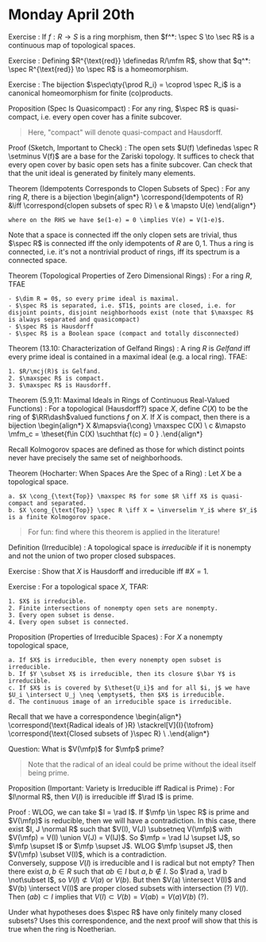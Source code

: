 # Monday April 20th

Exercise
: If $f: R\to S$ is a ring morphism, then $f^*: \spec S \to \sec R$ is a continuous map of topological spaces.

Exercise
: Defining $R^{\text{red}} \definedas R/\mfm R$, show that $q^*: \spec R^{\text{red}} \to \spec R$ is a homeomorphism.

Exercise
: The bijection $\spec\qty{\prod R_i} = \coprod \spec R_i$ is a canonical homeomorphism for finite (co)products.

Proposition (Spec Is Quasicompact)
: For any ring, $\spec R$ is quasi-compact, i.e. every open cover has a finite subcover.

> Here, "compact" will denote quasi-compact and Hausdorff.

Proof (Sketch, Important to Check)
:   The open sets $U(f) \definedas \spec R \setminus V(f)$ are a base for the Zariski topology.
    It suffices to check that every open cover by basic open sets has a finite subcover.
    Can check that that the unit ideal is generated by finitely many elements.

Theorem (Idempotents Corresponds to Clopen Subsets of Spec)
:   For any ring $R$, there is a bijection
    \begin{align*}
    \correspond{Idempotents of R} &\iff \correspond{clopen subsets of spec R} \\
    e & \mapsto U(e)
    \end{align*}

    where on the RHS we have $e(1-e) = 0 \implies V(e) = V(1-e)$.

Note that a space is connected iff the only clopen sets are trivial, thus $\spec R$ is connected iff the only idempotents of $R$ are $0, 1$.
Thus a ring is connected, i.e. it's not a nontrivial product of rings, iff its spectrum is a connected space.

Theorem (Topological Properties of Zero Dimensional Rings)
:   For a ring $R$, TFAE

    - $\dim R = 0$, so every prime ideal is maximal.
    - $\spec R$ is separated, i.e. $T1$, points are closed, i.e. for disjoint points, disjoint neighborhoods exist (note that $\maxspec R$ is always separated and quasicompact)
    - $\spec R$ is Hausdorff
    - $\spec R$ is a Boolean space (compact and totally disconnected)

Theorem (13.10: Characterization of Gelfand Rings)
:   A ring $R$ is *Gelfand* iff every prime ideal is contained in a maximal ideal (e.g. a local ring).
    TFAE: 

    1. $R/\mcj(R)$ is Gelfand.
    2. $\maxspec R$ is compact.
    3. $\maxspec R$ is Hausdorff.

  Theorem (5.9,11: Maximal Ideals in Rings of Continuous Real-Valued Functions)
:   For a topological (Hausdorff?) space $X$, define $C(X)$ to be the ring of $\RR\dash$valued functions $f$ on $X$. 
    If $X$ is compact, then there is a bijection
    \begin{align*}
    X &\mapsvia{\cong} \maxspec C(X) \\
    c &\mapsto \mfm_c = \theset{f\in C(X) \suchthat f(c) = 0 }
    .\end{align*}

Recall Kolmogorov spaces are defined as those for which distinct points never have precisely the same set of neighborhoods.

Theorem (Hocharter: When Spaces Are the Spec of a Ring)
:   Let $X$ be a topological space.

    a. $X \cong_{\text{Top}} \maxspec R$ for some $R \iff X$ is quasi-compact and separated.
    b. $X \cong_{\text{Top}} \spec R \iff X = \inverselim Y_i$ where $Y_i$ is a finite Kolmogorov space.

> For fun: find where this theorem is applied in the literature!

Definition (Irreducible)
: A topological space is *irreducible* if it is nonempty and not the union of two proper closed subspaces.

Exercise
: Show that $X$ is Hausdorff and irreducible iff $\# X = 1$.

Exercise
:   For a topological space $X$, TFAR:

    1. $X$ is irreducible.
    2. Finite intersections of nonempty open sets are nonempty.
    3. Every open subset is dense.
    4. Every open subset is connected.

Proposition (Properties of Irreducible Spaces)
:   For $X$ a nonempty topological space,

    a. If $X$ is irreducible, then every nonempty open subset is irreducible.
    b. If $Y \subset X$ is irreducible, then its closure $\bar Y$ is irreducible.
    c. If $X$ is is covered by $\theset{U_i}$ and for all $i, j$ we have $U_i \intersect U_j \neq \emptyset$, then $X$ is irreducible.
    d. The continuous image of an irreducible space is irreducible.

Recall that we have a correspondence
\begin{align*}
\correspond{\text{Radical ideals of }R} \stackrel[V]{I}{\tofrom} \correspond{\text{Closed subsets of }\spec R} \\
.\end{align*}

Question:
What is $V(\mfp)$ for $\mfp$ prime?

> Note that the radical of an ideal could be prime without the ideal itself being prime.

Proposition (Important: Variety is Irreducible iff Radical is Prime)
: For $I\normal R$, then $V(I)$ is irreducible iff $\rad I$ is prime.

Proof
:   WLOG, we can take $I = \rad I$.
    If $\mfp \in \spec R$ is prime and $V(\mfp)$ is reducible, then we will have a contradiction.
    In this case, there exist $I, J \normal R$ such that $V(I), V(J) \subsetneq V(\mfp)$ with $V(\mfp) = V(I) \union V(J) = V(IJ)$.
    So $\mfp = \rad IJ \supset IJ$, so $\mfp \supset I$ or $\mfp \supset J$.
    WLOG $\mfp \supset J$, then $V(\mfp) \subset V(I)$, which is a contradiction.
    \
    Conversely, suppose $V(I)$ is irreducible and I is radical but not empty?
    Then there exist $a, b\in R$ such that $ab\in I$ but $a, b\not\in I$.
    So $\rad a, \rad b \not\subset I$, so $V(I) \not\subset V(a)$ or $V(b)$.
    But then $V(a) \intersect V(I)$ and $V(b) \intersect V(I)$ are proper closed subsets with intersection (?) $V(I)$.
    Then $(ab) \subset I$ implies that $V(I) \subset V(b) = V(ab) = V(a) V(b)$ (?).


Under what hypotheses does $\spec R$ have only finitely many closed subsets?
Uses this correspondence, and the next proof will show that this is true when the ring is Noetherian.


